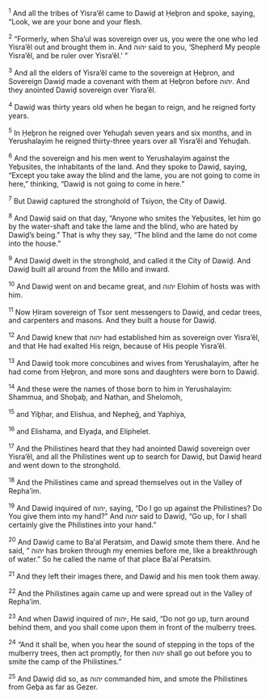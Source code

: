 <sup>1</sup> And all the tribes of Yisra’ĕl came to Dawiḏ at Ḥeḇron and spoke, saying, “Look, we are your bone and your flesh.

<sup>2</sup> “Formerly, when Sha’ul was sovereign over us, you were the one who led Yisra’ĕl out and brought them in. And יהוה said to you, ‘Shepherd My people Yisra’ĕl, and be ruler over Yisra’ĕl.’ ”

<sup>3</sup> And all the elders of Yisra’ĕl came to the sovereign at Ḥeḇron, and Sovereign Dawiḏ made a covenant with them at Ḥeḇron before יהוה. And they anointed Dawiḏ sovereign over Yisra’ĕl.

<sup>4</sup> Dawiḏ was thirty years old when he began to reign, and he reigned forty years.

<sup>5</sup> In Ḥeḇron he reigned over Yehuḏah seven years and six months, and in Yerushalayim he reigned thirty-three years over all Yisra’ĕl and Yehuḏah.

<sup>6</sup> And the sovereign and his men went to Yerushalayim against the Yeḇusites, the inhabitants of the land. And they spoke to Dawiḏ, saying, “Except you take away the blind and the lame, you are not going to come in here,” thinking, “Dawiḏ is not going to come in here.”

<sup>7</sup> But Dawiḏ captured the stronghold of Tsiyon, the City of Dawiḏ.

<sup>8</sup> And Dawiḏ said on that day, “Anyone who smites the Yeḇusites, let him go by the water-shaft and take the lame and the blind, who are hated by Dawiḏ’s being.” That is why they say, “The blind and the lame do not come into the house.”

<sup>9</sup> And Dawiḏ dwelt in the stronghold, and called it the City of Dawiḏ. And Dawiḏ built all around from the Millo and inward.

<sup>10</sup> And Dawiḏ went on and became great, and יהוה Elohim of hosts was with him.

<sup>11</sup> Now Ḥiram sovereign of Tsor sent messengers to Dawiḏ, and cedar trees, and carpenters and masons. And they built a house for Dawiḏ.

<sup>12</sup> And Dawiḏ knew that יהוה had established him as sovereign over Yisra’ĕl, and that He had exalted His reign, because of His people Yisra’ĕl.

<sup>13</sup> And Dawiḏ took more concubines and wives from Yerushalayim, after he had come from Ḥeḇron, and more sons and daughters were born to Dawiḏ.

<sup>14</sup> And these were the names of those born to him in Yerushalayim: Shammua, and Shoḇaḇ, and Nathan, and Shelomoh,

<sup>15</sup> and Yiḇḥar, and Elishua, and Nepheḡ, and Yaphiya,

<sup>16</sup> and Elishama, and Elyaḏa, and Eliphelet.

<sup>17</sup> And the Philistines heard that they had anointed Dawiḏ sovereign over Yisra’ĕl, and all the Philistines went up to search for Dawiḏ, but Dawiḏ heard and went down to the stronghold.

<sup>18</sup> And the Philistines came and spread themselves out in the Valley of Repha’im.

<sup>19</sup> And Dawiḏ inquired of יהוה, saying, “Do I go up against the Philistines? Do You give them into my hand?” And יהוה said to Dawiḏ, “Go up, for I shall certainly give the Philistines into your hand.”

<sup>20</sup> And Dawiḏ came to Ba‛al Peratsim, and Dawiḏ smote them there. And he said, “ יהוה has broken through my enemies before me, like a breakthrough of water.” So he called the name of that place Ba‛al Peratsim.

<sup>21</sup> And they left their images there, and Dawiḏ and his men took them away.

<sup>22</sup> And the Philistines again came up and were spread out in the Valley of Repha’im.

<sup>23</sup> And when Dawiḏ inquired of יהוה, He said, “Do not go up, turn around behind them, and you shall come upon them in front of the mulberry trees.

<sup>24</sup> “And it shall be, when you hear the sound of stepping in the tops of the mulberry trees, then act promptly, for then יהוה shall go out before you to smite the camp of the Philistines.”

<sup>25</sup> And Dawiḏ did so, as יהוה commanded him, and smote the Philistines from Geḇa as far as Gezer.

